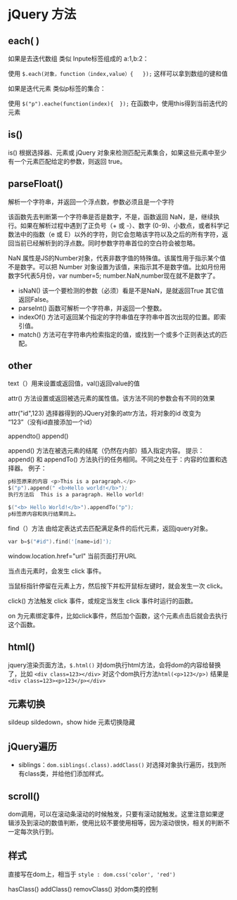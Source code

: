 # jQuery 方法

## each( )

如果是去迭代数组 类似 Inpute标签组成的 a:1,b:2：

使用 `$.each(对象，function（index,value）{   });` 这样可以拿到数组的键和值

如果是迭代元素 类似p标签的集合：

使用 `$("p").eache(function(index){  });` 在函数中，使用this得到当前迭代的元素  

## is()

is() 根据选择器、元素或 jQuery 对象来检测匹配元素集合，如果这些元素中至少有一个元素匹配给定的参数，则返回 true。

## parseFloat() 

解析一个字符串，并返回一个浮点数，参数必须且是一个字符

该函数先去判断第一个字符串是否是数字，不是，函数返回 NaN，是，继续执行。如果在解析过程中遇到了正负号（+ 或 -）、数字 (0-9)、小数点，或者科学记数法中的指数（e 或 E）以外的字符，则它会忽略该字符以及之后的所有字符，返回当前已经解析到的浮点数。同时参数字符串首位的空白符会被忽略。

NaN 属性是JS的Number对象，代表非数字值的特殊值。该属性用于指示某个值不是数字。可以把 Number 对象设置为该值，来指示其不是数字值。比如月份用数字5代表5月份，var number=5; number.NaN,number现在就不是数字了。

- isNaN()  该一个要检测的参数（必须）看是不是NaN，是就返回True 其它值返回False。
- parseInt() 函数可解析一个字符串，并返回一个整数。
- indexOf() 方法可返回某个指定的字符串值在字符串中首次出现的位置。即索引值。
- match() 方法可在字符串内检索指定的值，或找到一个或多个正则表达式的匹配。

## other

text（）用来设置或返回值，val()返回value的值

attr() 方法设置或返回被选元素的属性值。该方法不同的参数会有不同的效果

attr("id",123)   选择器得到的JQuery对象的attr方法，将对象的id 改变为 “123”（没有id直接添加一个id）

appendto() append()

append() 方法在被选元素的结尾（仍然在内部）插入指定内容。
提示：append() 和 appendTo() 方法执行的任务相同。不同之处在于：内容的位置和选择器。
例子：  

```s
p标签原来的内容 <p>This is a paragraph.</p>
$("p").append(" <b>Hello world!</b>");   
执行方法后  This is a paragraph. Hello world!

$("<b> Hello World!</b>").appendTo("p");
p标签原内容和执行结果同上。
```

find（）方法 由给定表达式去匹配满足条件的后代元素，返回jquery对象。

```s
var b=$("#id").find('[name=id]');
```

window.location.href="url"  当前页面打开URL

当点击元素时，会发生 click 事件。

当鼠标指针停留在元素上方，然后按下并松开鼠标左键时，就会发生一次 click。

click() 方法触发 click 事件，或规定当发生 click 事件时运行的函数。

on 为元素绑定事件，比如click事件，然后加个函数，这个元素点击后就会去执行这个函数。

## html()

jquery渲染页面方法，`$.html()` 对dom执行html方法，会将dom的内容给替换了，比如 `<div class=123></div>`  对这个dom执行方法`html(<p>123</p>)` 结果是`<div class=123><p>123</p></div> `

## 元素切换

sildeup sildedown，show hide 元素切换隐藏

## jQuery遍历

- siblings：`dom.siblings(.class).addClass()` 对选择对象执行遍历，找到所有class类，并给他们添加样式。

## scroll()  

dom调用，可以在滚动条滚动的时候触发，只要有滚动就触发。这里注意如果逻辑涉及到滚动的数值判断，使用比较不要使用相等，因为滚动很快，相关的判断不一定每次执行到。

## 样式

直接写在dom上，相当于 `style : dom.css('color', 'red')`

hasClass()   addClass()   removClass()   对dom类的控制


